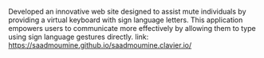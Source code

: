 Developed an innovative web site designed to assist mute individuals by providing a virtual keyboard with sign language letters. This application empowers users to communicate more effectively by allowing them to type using sign language gestures directly.
link: https://saadmoumine.github.io/saadmoumine.clavier.io/
